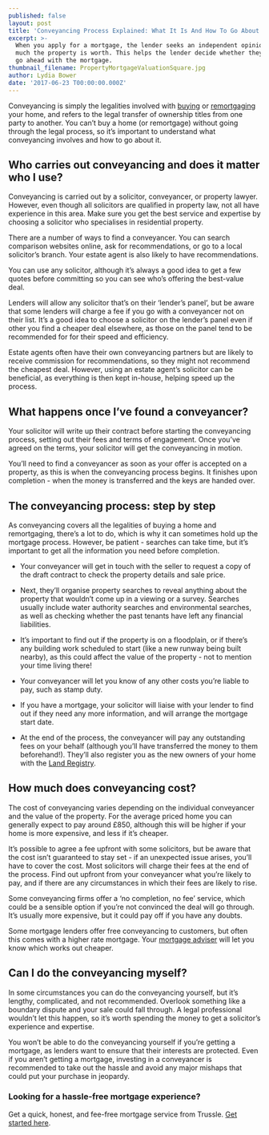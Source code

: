 ```yaml
---
published: false
layout: post
title: 'Conveyancing Process Explained: What It Is And How To Go About It'
excerpt: >-
  When you apply for a mortgage, the lender seeks an independent opinion on how
  much the property is worth. This helps the lender decide whether they want to
  go ahead with the mortgage. 
thumbnail_filename: PropertyMortgageValuationSquare.jpg
author: Lydia Bower
date: '2017-06-23 T00:00:00.000Z'
---
```

Conveyancing is simply the legalities involved with [buying](https://apply.trussle.com/affordability-calculator-offer-accepted) or [remortgaging](https://apply.trussle.com/remortgage-quick-check) your home, and refers to the legal transfer of ownership titles from one party to another. You can’t buy a home (or remortgage) without going through the legal process, so it’s important to understand what conveyancing involves and how to go about it. 
 
## Who carries out conveyancing and does it matter who I use?
Conveyancing is carried out by a solicitor, conveyancer, or property lawyer. However, even though all solicitors are qualified in property law, not all have experience in this area. Make sure you get the best service and expertise by choosing a solicitor who specialises in residential property. 
 
There are a number of ways to find a conveyancer. You can search comparison websites online, ask for recommendations, or go to a local solicitor’s branch. Your estate agent is also likely to have recommendations. 
 
You can use any solicitor, although it’s always a good idea to get a few quotes before committing so you can see who’s offering the best-value deal. 
 
Lenders will allow any solicitor that’s on their ‘lender’s panel’, but be aware that some lenders will charge a fee if you go with a conveyancer not on their list. It’s a good idea to choose a solicitor on the lender’s panel even if other you find a cheaper deal elsewhere, as those on the panel tend to be recommended for for their speed and efficiency. 
 
Estate agents often have their own conveyancing partners but are likely to receive commission for recommendations, so they might not recommend the cheapest deal. However, using an estate agent’s solicitor can be beneficial, as everything is then kept in-house, helping speed up the process. 
 
## What happens once I’ve found a conveyancer?
Your solicitor will write up their contract before starting the conveyancing process, setting out their fees and terms of engagement. Once you’ve agreed on the terms, your solicitor will get the conveyancing in motion. 
 
You’ll need to find a conveyancer as soon as your offer is accepted on a property, as this is when the conveyancing process begins. It finishes upon completion - when the money is transferred and the keys are handed over.
 
## The conveyancing process: step by step
As conveyancing covers all the legalities of buying a home and remortgaging, there’s a lot to do, which is why it can sometimes hold up the mortgage process. However, be patient - searches can take time, but it’s important to get all the information you need before completion.
 
- Your conveyancer will get in touch with the seller to request a copy of the draft contract to check the property details and sale price.  
 
- Next, they’ll organise property searches to reveal anything about the property that wouldn’t come up in a viewing or a survey. Searches usually include water authority searches and environmental searches, as well as checking whether the past tenants have left any financial liabilities. 
 
- It’s important to find out if the property is on a floodplain, or if there’s any building work scheduled to start (like a new runway being built nearby), as this could affect the value of the property - not to mention your time living there!
 
- Your conveyancer will let you know of any other costs you’re liable to pay, such as stamp duty. 
 
- If you have a mortgage, your solicitor will liaise with your lender to find out if they need any more information, and will arrange the mortgage start date. 
 
- At the end of the process, the conveyancer will pay any outstanding fees on your behalf (although you’ll have transferred the money to them beforehand!). They’ll also register you as the new owners of your home with the [Land Registry](https://www.gov.uk/government/organisations/land-registry).

## How much does conveyancing cost?
The cost of conveyancing varies depending on the individual conveyancer and the value of the property. For the average priced home you can generally expect to pay around £850, although this will be higher if your home is more expensive, and less if it’s cheaper. 
 
It’s possible to agree a fee upfront with some solicitors, but be aware that the cost isn’t guaranteed to stay set - if an unexpected issue arises, you’ll have to cover the cost. Most solicitors will charge their fees at the end of the process. Find out upfront from your conveyancer what you’re likely to pay, and if there are any circumstances in which their fees are likely to rise. 
 
Some conveyancing firms offer a ‘no completion, no fee’ service, which could be a sensible option if you’re not convinced the deal will go through. It’s usually more expensive, but it could pay off if you have any doubts. 
 
Some mortgage lenders offer free conveyancing to customers, but often this comes with a higher rate mortgage. Your [mortgage adviser](https://trussle.com/?utm_source=blog&utm_medium=get-started-cta&utm_campaign=170503) will let you know which works out cheaper. 
 
## Can I do the conveyancing myself?
In some circumstances you can do the conveyancing yourself, but it’s lengthy, complicated, and not recommended. Overlook something like a boundary dispute and your sale could fall through. A legal professional wouldn’t let this happen, so it’s worth spending the money to get a solicitor’s experience and expertise. 
 
You won’t be able to do the conveyancing yourself if you’re getting a mortgage, as lenders want to ensure that their interests are protected. Even if you aren’t getting a mortgage, investing in a conveyancer is recommended to take out the hassle and avoid any major mishaps that could put your purchase in jeopardy.   
 
### Looking for a hassle-free mortgage experience?

Get a quick, honest, and fee-free mortgage service from Trussle. [Get started here](https://trussle.com/?utm_source=blog&utm_medium=get-started-cta&utm_campaign=170503).
